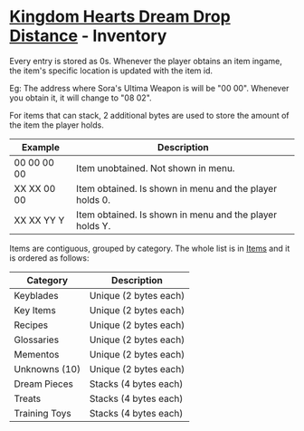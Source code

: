 # [Kingdom Hearts Dream Drop Distance](../index.md) - Inventory

Every entry is stored as 0s. Whenever the player obtains an item ingame, the item's specific location is updated with the item id.

Eg: The address where Sora's Ultima Weapon is will be "00 00". Whenever you obtain it, it will change to "08 02".

For items that can stack, 2 additional bytes are used to store the amount of the item the player holds.

| Example     | Description                                             |
| ----------- | ------------------------------------------------------- |
| 00 00 00 00 | Item unobtained. Not shown in menu.                     |
| XX XX 00 00 | Item obtained. Is shown in menu and the player holds 0. |
| XX XX YY Y  | Item obtained. Is shown in menu and the player holds Y. |

Items are contiguous, grouped by category. The whole list is in [Items](../dictionary/items.md) and it is ordered as follows:

| Category      | Description           |
| ------------- | --------------------- |
| Keyblades     | Unique (2 bytes each) |
| Key Items     | Unique (2 bytes each) |
| Recipes       | Unique (2 bytes each) |
| Glossaries    | Unique (2 bytes each) |
| Mementos      | Unique (2 bytes each) |
| Unknowns (10) | Unique (2 bytes each) |
| Dream Pieces  | Stacks (4 bytes each) |
| Treats        | Stacks (4 bytes each) |
| Training Toys | Stacks (4 bytes each) |
